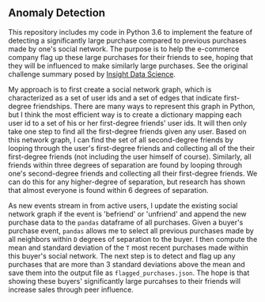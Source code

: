 ## Anomaly Detection

This repository includes my code in Python 3.6 to implement the feature of detecting a significantly large purchase compared to previous  purchases made by one's social network. The purpose is to help the e-commerce company flag up these large purchases for their friends to see, hoping that they will be influenced to make similarly large purchases. See the original challenge summary posed by [Insight Data Science](https://github.com/InsightDataScience/anomaly_detection).

My approach is to first create a social network graph, which is characterized as a set of user ids and a set of edges that indicate first-degree friendships. There are many ways to represent this graph in Python, but I think the most efficient way is to create a dictionary mapping each user id to a set of his or her first-degree friends' user ids. It will then only take one step to find all the first-degree friends given any user. Based on this network graph, I can find the set of all second-degree friends by looping through the user's first-degree friends and collecting all of the their first-degree friends (not including the user himself of course). Similarly, all friends within three degrees of separation are found by looping through one's second-degree friends and collecting all their first-degree friends. We can do this for any higher-degree of separation, but research has shown that almost everyone is found within 6 degrees of separation. 

As new events stream in from active users, I update the existing social network graph if the event is 'befriend' or 'unfriend' and append the new purchase data to the `pandas` dataframe of all purchases. Given a buyer's purchase event, `pandas` allows me to select all previous purchases made by all neighbors within `D` degrees of separation to the buyer. I then compute the mean and standard deviation of the `T` most recent purchases made within this buyer's social network. The next step is to detect and flag up any purchases that are more than 3 standard deviations above the mean and save them into the output file as `flagged_purchases.json`. The hope is that showing these buyers' significantly large purcahses to their friends will increase sales through peer influence. 
